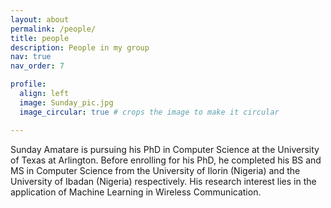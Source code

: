 ```yaml
---
layout: about
permalink: /people/
title: people
description: People in my group
nav: true
nav_order: 7

profile:
  align: left
  image: Sunday_pic.jpg
  image_circular: true # crops the image to make it circular

---
```

Sunday Amatare is pursuing his PhD in Computer Science at the University of Texas at Arlington. Before enrolling for his PhD, he completed his BS and MS in Computer Science from the University of Ilorin (Nigeria) and the University of Ibadan (Nigeria) respectively. His research interest lies in the application of Machine Learning in Wireless Communication.
